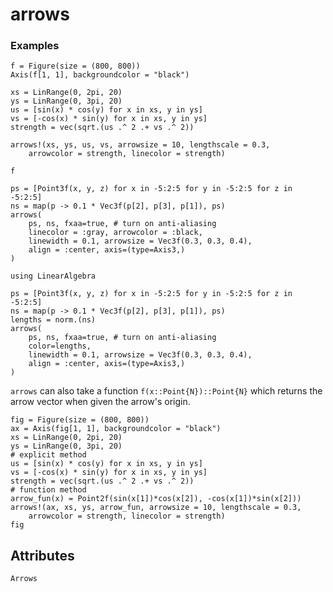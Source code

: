 # arrows

### Examples

```@figure
f = Figure(size = (800, 800))
Axis(f[1, 1], backgroundcolor = "black")

xs = LinRange(0, 2pi, 20)
ys = LinRange(0, 3pi, 20)
us = [sin(x) * cos(y) for x in xs, y in ys]
vs = [-cos(x) * sin(y) for x in xs, y in ys]
strength = vec(sqrt.(us .^ 2 .+ vs .^ 2))

arrows!(xs, ys, us, vs, arrowsize = 10, lengthscale = 0.3,
    arrowcolor = strength, linecolor = strength)

f
```

```@figure backend=GLMakie
ps = [Point3f(x, y, z) for x in -5:2:5 for y in -5:2:5 for z in -5:2:5]
ns = map(p -> 0.1 * Vec3f(p[2], p[3], p[1]), ps)
arrows(
    ps, ns, fxaa=true, # turn on anti-aliasing
    linecolor = :gray, arrowcolor = :black,
    linewidth = 0.1, arrowsize = Vec3f(0.3, 0.3, 0.4),
    align = :center, axis=(type=Axis3,)
)
```

```@figure backend=GLMakie
using LinearAlgebra

ps = [Point3f(x, y, z) for x in -5:2:5 for y in -5:2:5 for z in -5:2:5]
ns = map(p -> 0.1 * Vec3f(p[2], p[3], p[1]), ps)
lengths = norm.(ns)
arrows(
    ps, ns, fxaa=true, # turn on anti-aliasing
    color=lengths,
    linewidth = 0.1, arrowsize = Vec3f(0.3, 0.3, 0.4),
    align = :center, axis=(type=Axis3,)
)
```

`arrows` can also take a function `f(x::Point{N})::Point{N}` which returns the arrow vector when given the arrow's origin.

```@figure
fig = Figure(size = (800, 800))
ax = Axis(fig[1, 1], backgroundcolor = "black")
xs = LinRange(0, 2pi, 20)
ys = LinRange(0, 3pi, 20)
# explicit method
us = [sin(x) * cos(y) for x in xs, y in ys]
vs = [-cos(x) * sin(y) for x in xs, y in ys]
strength = vec(sqrt.(us .^ 2 .+ vs .^ 2))
# function method
arrow_fun(x) = Point2f(sin(x[1])*cos(x[2]), -cos(x[1])*sin(x[2]))
arrows!(ax, xs, ys, arrow_fun, arrowsize = 10, lengthscale = 0.3,
    arrowcolor = strength, linecolor = strength)
fig
```

## Attributes

```@attrdocs
Arrows
```